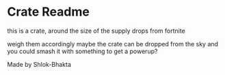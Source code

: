 # Crate Readme

this is a crate, around the size of the supply drops from fortnite

weigh them accordingly
maybe the crate can be dropped from the sky and you could smash it with something to get a powerup?

Made by Shlok-Bhakta
